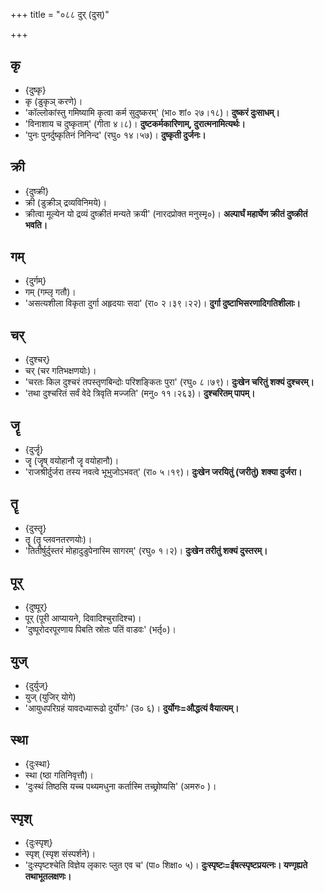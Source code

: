 +++
title = "०८८ दुर् (दुस्)"

+++

## कृ
- {दुष्कृ}
- कृ (डुकृञ् करणे)।
- 'कॉल्लोकांस्तु गमिष्यामि कृत्वा कर्म सुदुष्करम्' (भा० शां० २७।१८)। **दुष्करं दुःसाधम्।**
- 'विनाशाय च दुष्कृताम्' (गीता ४।८)। **दुष्टकर्मकारिणाम्, दुरात्मनामित्यर्थः।**
- 'पुनः पुनर्दुष्कृतिनं निनिन्द' (रघु० १४।५७)। **दुष्कृती दुर्जनः।**

## क्री
- {दुष्क्री}
- क्री (डुक्रीञ् द्रव्यविनिमये)।
- क्रीत्वा मूल्येन यो द्रव्यं दुष्क्रीतं मन्यते क्रयी' (नारदप्रोक्त मनुस्मृ०)। **अल्पार्घं महार्घेण क्रीतं दुष्क्रीतं भवति।**

## गम्
- {दुर्गम्}
- गम् (गम्लृ गतौ)।
- 'असत्यशीला विकृता दुर्गा अहृदयाः सदा' (रा० २।३९।२२)। **दुर्गा दुष्टाभिसरणादिगतिशीलाः।**

## चर्
- {दुश्चर्}
- चर् (चर गतिभक्षणयोः)।
- 'चरतः किल दुश्चरं तपस्तृणबिन्दोः परिशङ्कितः पुरा' (रघु० ८।७९)। **दुःखेन चरितुं शक्यं दुश्चरम्।**
- 'तथा दुश्चरितं सर्वं वेदे त्रिवृति मज्जति' (मनु० ११।२६३)। **दुश्चरितम् पापम्।**

## जॄ
- {दुर्जॄ}
- जॄ (जॄष् वयोहानौ जॄ वयोहानौ)।
- 'राजश्रीर्दुर्जरा तस्य नवत्वे भूभुजोऽभवत्' (रा० ५।१९)। **दुःखेन जरयितुं (जरीतुं) शक्या दुर्जरा।**

## तॄ
- {दुस्तॄ}
- तॄ (तॄ प्लवनतरणयोः)।
- 'तितीर्षुर्दुस्तरं मोहादुडुपेनास्मि सागरम्' (रघु० १।२)। **दुःखेन तरीतुं शक्यं दुस्तरम्।**

## पूर्
- {दुष्पूर्}
- पूर् (पूरी आप्यायने, दिवादिश्चुरादिश्च)।
- 'दुष्पूरोदरपूरणाय पिबति स्रोतः पतिं वाडवः' (भर्तृ०)।

## युज्
- {दुर्युज्}
- युज् (युजिर् योगे)
- 'आयुधपरिग्रहं यावदध्यारूढो दुर्योगः' (उ० ६)। **दुर्योगः=औद्धत्यं वैयात्यम्।**

## स्था
- {दुःस्था}
- स्था (ष्ठा गतिनिवृत्तौ)।
- 'दुःस्थं तिष्ठसि यच्च पथ्यमधुना कर्तास्मि तच्छ्रोष्यसि' (अमरु० )।

## स्पृश्
- {दुःस्पृश्}
- स्पृश् (स्पृश संस्पर्शने)।
- 'दुःस्पृष्टश्चेति विज्ञेय लृकारः प्लुत एव च' (पा० शिक्षा० ५)। **दुःस्पृष्टः=ईषत्स्पृष्टप्रयत्नः। यण्गृह्यते तथाभूतलक्षणः।**
